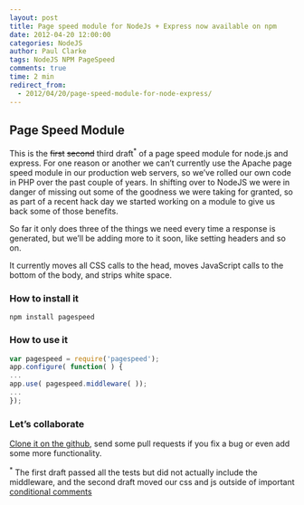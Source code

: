 ```yaml
---
layout: post
title: Page speed module for NodeJs + Express now available on npm
date: 2012-04-20 12:00:00
categories: NodeJS
author: Paul Clarke
tags: NodeJS NPM PageSpeed
comments: true
time: 2 min
redirect_from:
  - 2012/04/20/page-speed-module-for-node-express/
---
```


## Page Speed Module
This is the <s>first</s> <s>second</s> third draft<sup>*</sup> of a page speed module for node.js and express. For one reason or another we can’t currently use the Apache page speed module in our production web servers, so we’ve rolled our own code in PHP over the past couple of years. In shifting over to NodeJS we were in danger of missing out some of the goodness we were taking for granted, so as part of a recent hack day we started working on a module to give us back some of those benefits.

So far it only does three of the things we need every time a response is generated, but we’ll be adding more to it soon, like setting headers and so on.

It currently  moves all CSS calls to the head, moves JavaScript calls to the bottom of the body, and strips white space.

### How to install it

```
npm install pagespeed
```

### How to use it

```javascript
var pagespeed = require('pagespeed');
app.configure( function( ) {
...
app.use( pagespeed.middleware( ));
...
});
```

### Let’s collaborate
[Clone it on the github](https://github.com/pauly/pagespeed), send some pull requests if you fix a bug or even add some more functionality.

<sup>*</sup> The first draft passed all the tests but did not actually include the middleware, and the second draft moved our css and js outside of important [conditional comments](https://github.com/pauly/pagespeed/commit/ef42574a78ca0a4173814e6dc02094670f7a14ec)